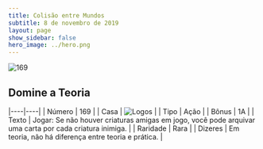 ```yaml
---
title: Colisão entre Mundos
subtitle: 8 de novembro de 2019
layout: page
show_sidebar: false
hero_image: ../hero.png
---
```


![169](https://cdn.keyforgegame.com/media/card_front/pt/452_169_JMHCR7H646RF_pt.png)

## Domine a Teoria

|----|----|
| Número | 169 |
| Casa | ![Logos](https://archonarcana.com/images/thumb/c/ce/Logos.png/22px-Logos.png "Logos") |
| Tipo | Ação |
| Bônus | 1A |
| Texto | Jogar: Se não houver criaturas amigas em jogo, você pode arquivar uma carta por cada criatura inimiga. |
| Raridade | Rara |
| Dizeres | Em teoria, não há diferença  entre teoria e prática. |
